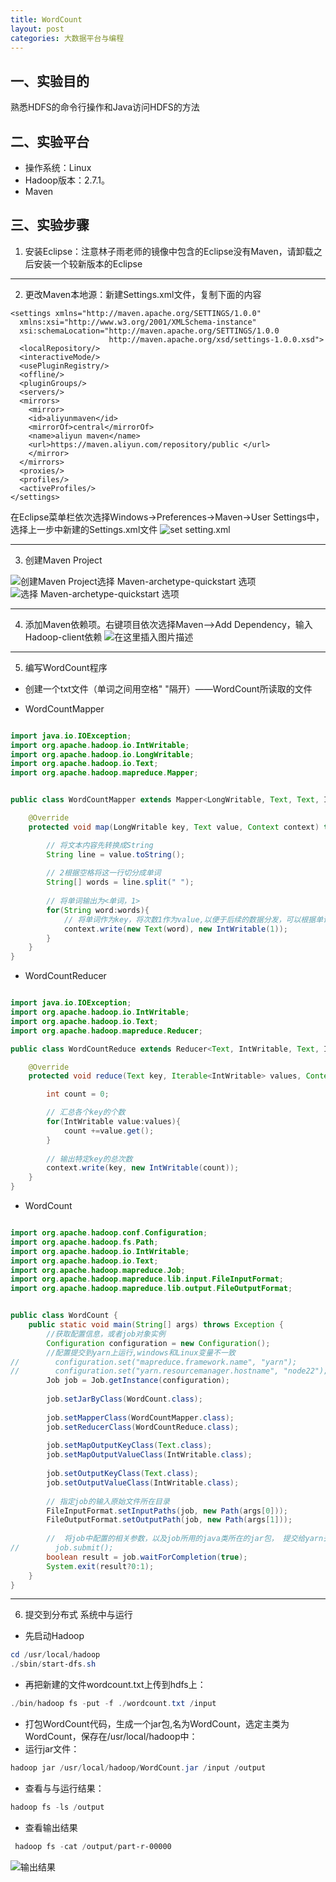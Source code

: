 ```yaml
---
title: WordCount
layout: post
categories: 大数据平台与编程
---
```


## 一、实验目的
熟悉HDFS的命令行操作和Java访问HDFS的方法
## 二、实验平台
- 操作系统：Linux
- Hadoop版本：2.7.1。
- Maven
## 三、实验步骤
1. 安装Eclipse：注意林子雨老师的镜像中包含的Eclipse没有Maven，请卸载之后安装一个较新版本的Eclipse

---
2. 更改Maven本地源：新建Settings.xml文件，复制下面的内容

```
<settings xmlns="http://maven.apache.org/SETTINGS/1.0.0"
  xmlns:xsi="http://www.w3.org/2001/XMLSchema-instance"
  xsi:schemaLocation="http://maven.apache.org/SETTINGS/1.0.0
                      http://maven.apache.org/xsd/settings-1.0.0.xsd">
  <localRepository/>
  <interactiveMode/>
  <usePluginRegistry/>
  <offline/>
  <pluginGroups/>
  <servers/>
  <mirrors>
    <mirror>
    <id>aliyunmaven</id>
    <mirrorOf>central</mirrorOf>
    <name>aliyun maven</name>
    <url>https://maven.aliyun.com/repository/public </url>
    </mirror>
  </mirrors>
  <proxies/>
  <profiles/>
  <activeProfiles/>
</settings>

```
在Eclipse菜单栏依次选择Windows->Preferences->Maven->User Settings中，选择上一步中新建的Settings.xml文件
![set setting.xml](https://img-blog.csdnimg.cn/20200108151223141.jpg?x-oss-process=image/watermark,type_ZmFuZ3poZW5naGVpdGk,shadow_10,text_aHR0cHM6Ly9ibG9nLmNzZG4ubmV0L3FxXzQxNDIyNDQ4,size_16,color_FFFFFF,t_70)

---
 3. 创建Maven Project

![创建Maven Project](https://img-blog.csdnimg.cn/20200108151542978.jpg?x-oss-process=image/watermark,type_ZmFuZ3poZW5naGVpdGk,shadow_10,text_aHR0cHM6Ly9ibG9nLmNzZG4ubmV0L3FxXzQxNDIyNDQ4,size_16,color_FFFFFF,t_70)选择 Maven-archetype-quickstart 选项
![选择 Maven-archetype-quickstart 选项](https://img-blog.csdnimg.cn/20200108151612875.jpg?x-oss-process=image/watermark,type_ZmFuZ3poZW5naGVpdGk,shadow_10,text_aHR0cHM6Ly9ibG9nLmNzZG4ubmV0L3FxXzQxNDIyNDQ4,size_16,color_FFFFFF,t_70)

---
4. 添加Maven依赖项。右键项目依次选择Maven—>Add Dependency，输入Hadoop-client依赖
![在这里插入图片描述](https://img-blog.csdnimg.cn/20200108151714933.jpg?x-oss-process=image/watermark,type_ZmFuZ3poZW5naGVpdGk,shadow_10,text_aHR0cHM6Ly9ibG9nLmNzZG4ubmV0L3FxXzQxNDIyNDQ4,size_16,color_FFFFFF,t_70)
---
5. 编写WordCount程序

- 创建一个txt文件（单词之间用空格" "隔开）——WordCount所读取的文件

- WordCountMapper

```java

import java.io.IOException;
import org.apache.hadoop.io.IntWritable;
import org.apache.hadoop.io.LongWritable;
import org.apache.hadoop.io.Text;
import org.apache.hadoop.mapreduce.Mapper;


public class WordCountMapper extends Mapper<LongWritable, Text, Text, IntWritable>{

    @Override
    protected void map(LongWritable key, Text value, Context context) throws IOException, InterruptedException {

        // 将文本内容先转换成String
        String line = value.toString();
        
        // 2根据空格将这一行切分成单词
        String[] words = line.split(" ");
        
        // 将单词输出为<单词，1>
        for(String word:words){
            // 将单词作为key，将次数1作为value,以便于后续的数据分发，可以根据单词分发，以便于相同单词会到相同的reducetask中
            context.write(new Text(word), new IntWritable(1));
        }
    }
}

```

- WordCountReducer

```java

import java.io.IOException;
import org.apache.hadoop.io.IntWritable;
import org.apache.hadoop.io.Text;
import org.apache.hadoop.mapreduce.Reducer;

public class WordCountReduce extends Reducer<Text, IntWritable, Text, IntWritable> {

    @Override
    protected void reduce(Text key, Iterable<IntWritable> values, Context context) throws IOException, InterruptedException {

        int count = 0;

        // 汇总各个key的个数
        for(IntWritable value:values){
            count +=value.get();
        }
        
        // 输出特定key的总次数
        context.write(key, new IntWritable(count));
    }
}

```

- WordCount

```java

import org.apache.hadoop.conf.Configuration;
import org.apache.hadoop.fs.Path;
import org.apache.hadoop.io.IntWritable;
import org.apache.hadoop.io.Text;
import org.apache.hadoop.mapreduce.Job;
import org.apache.hadoop.mapreduce.lib.input.FileInputFormat;
import org.apache.hadoop.mapreduce.lib.output.FileOutputFormat;


public class WordCount {
    public static void main(String[] args) throws Exception {
        //获取配置信息，或者job对象实例
        Configuration configuration = new Configuration();
        //配置提交到yarn上运行,windows和Linux变量不一致
//        configuration.set("mapreduce.framework.name", "yarn");
//        configuration.set("yarn.resourcemanager.hostname", "node22");
        Job job = Job.getInstance(configuration);
        
        job.setJarByClass(WordCount.class);
        
        job.setMapperClass(WordCountMapper.class);
        job.setReducerClass(WordCountReduce.class);
        
        job.setMapOutputKeyClass(Text.class);
        job.setMapOutputValueClass(IntWritable.class);
        
        job.setOutputKeyClass(Text.class);
        job.setOutputValueClass(IntWritable.class);
        
        // 指定job的输入原始文件所在目录
        FileInputFormat.setInputPaths(job, new Path(args[0]));
        FileOutputFormat.setOutputPath(job, new Path(args[1]));
        
        //  将job中配置的相关参数，以及job所用的java类所在的jar包， 提交给yarn去运行
//        job.submit();
        boolean result = job.waitForCompletion(true);
        System.exit(result?0:1);
    }
}

```

---
6. 提交到分布式 系统中与运行

- 先启动Hadoop

```powershell
cd /usr/local/hadoop
./sbin/start-dfs.sh
```

- 再把新建的文件wordcount.txt上传到hdfs上：

```powershell
./bin/hadoop fs -put -f ./wordcount.txt /input
```

- 打包WordCount代码，生成一个jar包,名为WordCount，选定主类为WordCount，保存在/usr/local/hadoop中：
- 运行jar文件：

```powershell
hadoop jar /usr/local/hadoop/WordCount.jar /input /output
```

- 查看与与运行结果：

```powershell
hadoop fs -ls /output
```

- 查看输出结果

```powershell
 hadoop fs -cat /output/part-r-00000
```

![输出结果](https://img-blog.csdnimg.cn/20200108153523882.jpg?x-oss-process=image/watermark,type_ZmFuZ3poZW5naGVpdGk,shadow_10,text_aHR0cHM6Ly9ibG9nLmNzZG4ubmV0L3FxXzQxNDIyNDQ4,size_16,color_FFFFFF,t_70)
